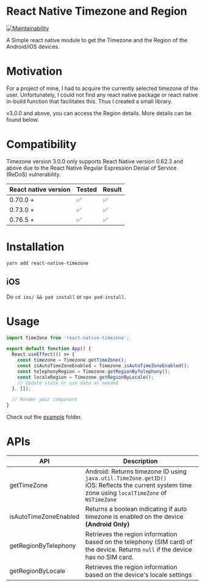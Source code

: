# React Native Timezone and Region

[![Maintainability](https://api.codeclimate.com/v1/badges/3713253a365fe6a55615/maintainability)](https://codeclimate.com/github/samitha9125/react-native-timezone/maintainability)

A Simple react native module to get the Timezone and the Region of the Android/iOS devices.

# Motivation

For a project of mine, I had to acquire the currently selected timezone of the user. Unfortunately, I could not find any react native package or react native in-build function that facilitates this. Thus I created a small library.

v3.0.0 and above, you can access the Region details. More details can be found below.

# Compatibility

Timezone version 3.0.0 only supports React Native version 0.62.3 and above due to the React Native Regular Expression Denial of Service (ReDoS) vulnerability.

| React native version | Tested | Result |
| -------------------- | ------ | ------ |
| 0.70.0 +             | ✅     | ✅     |
| 0.73.0 +             | ✅     | ✅     |
| 0.76.5 +             | ✅     | ✅     |

# Installation

`yarn add react-native-timezone`

## iOS

Do `cd ios/ && pod install` or `npx pod-install`.

# Usage

```javascript
import TimeZone from 'react-native-timezone';

export default function App() {
  React.useEffect(() => {
    const timezone = Timezone.getTimeZone();
    const isAutoTimeZoneEnabled = Timezone.isAutoTimeZoneEnabled();
    const telephonyRegion = Timezone.getRegionByTelephony();
    const localeRegion = Timezone.getRegionByLocale();
    // Update state or use data as needed
  }, []);

  // Render your component
}
```

Check out the [example](https://github.com/samitha9125/react-native-timezone/tree/master/example) folder.

# APIs

| API                   | Description                                                                                                                                         |
| --------------------- | --------------------------------------------------------------------------------------------------------------------------------------------------- |
| getTimeZone           | Android: Returns timezone ID using `java.util.TimeZone.getID()`<br>iOS: Reflects the current system time zone using `localTimeZone` of `NSTimeZone` |
| isAutoTimeZoneEnabled | Returns a boolean indicating if auto timezone is enabled on the device **(Android Only)**                                                           |
| getRegionByTelephony  | Retrieves the region information based on the telephony (SIM card) of the device. Returns `null` if the device has no SIM card.                     |
| getRegionByLocale     | Retrieves the region information based on the device's locale settings                                                                              |
